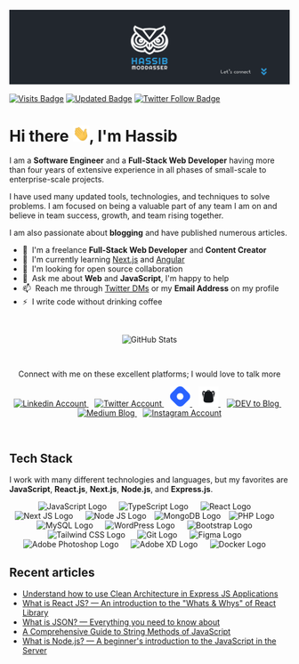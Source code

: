 ![](images/banner.png)

[![Visits Badge](https://badges.pufler.dev/visits/hassibmoddasser/hassibmoddasser?color=2D9CDB&style=for-the-badge)](https://github.com/hassibmoddasser)
[![Updated Badge](https://badges.pufler.dev/updated/hassibmoddasser/hassibmoddasser?color=2D9CDB&style=for-the-badge)](https://github.com/hassibmoddasser)
[![Twitter Follow Badge](https://img.shields.io/twitter/follow/hassibmoddasser?color=2D9CDB&logo=twitter&style=for-the-badge)](https://twitter.com/hassibmoddasser)

# Hi there <img src="images/wave.gif" width="30px">, I'm Hassib

I am a **Software Engineer** and a **Full-Stack Web Developer** having more than four years of extensive experience in all phases of small-scale to enterprise-scale projects.

I have used many updated tools, technologies, and techniques to solve problems. I am focused on being a valuable part of any team I am on and believe in team success, growth, and team rising together.

I am also passionate about **blogging** and have published numerous articles.

- 🏢 &nbsp;I'm a freelance **Full-Stack Web Developer** and **Content Creator**
- 🌱 &nbsp;I'm currently learning [Next.js](https://nextjs.org/) and [Angular](https://angular.io/)
- 👯 &nbsp;I'm looking for open source collaboration
- 💬 &nbsp;Ask me about **Web** and **JavaScript**, I'm happy to help
- 📫 &nbsp;Reach me through [Twitter DMs](https://twitter.com/hassibmoddasser) or my **Email Address** on my profile
- ⚡ &nbsp;I write code without drinking coffee

<br />

<p align="center">
  <img src="https://github-readme-stats.vercel.app/api?username=hassibmoddasser&show_icons=true&theme=dracula" alt="GitHub Stats" />
</p><br />

<p align="center">Connect with me on these excellent platforms; I would love to talk more</p>

<p align="center">
  <a href="https://www.linkedin.com/in/hassibmoddasser">
    <img src="https://cdn.worldvectorlogo.com/logos/linkedin-icon-2.svg" title="LinkedIn" alt="Linkedin Account" width="36" />
  </a> &ensp;
  <a href="https://twitter.com/hassibmoddasser">
    <img src="https://cdn.worldvectorlogo.com/logos/twitter-3.svg" title="Twitter" alt="Twitter Account" width="38" />
  </a> &ensp;
  <a href="https://hassib.hashnode.dev">
    <img src="https://github.com/FrancescoXX/FrancescoXX/blob/main/CDyAuTy75.png" title="Hashnode" alt="Hashnode Blog" width="36" />
  </a> &ensp;
  <a href="https://me.hassibmoddasser.com">
    <img src="https://github.com/FrancescoXX/FrancescoXX/blob/main/d1a35e06-ec86-4a7c-b0f0-b12684ce53c6.png" title="Showwcase" alt="Showwcase" width="36" />
  </a> &ensp;
  <a href="https://dev.to/hassibmoddasser">
    <img src="https://cdn.worldvectorlogo.com/logos/devto.svg" title="Dev to" alt="DEV to Blog" width="39" />
  </a> &ensp;
  <a href="https://hassib.medium.com">
    <img src="https://cdn.worldvectorlogo.com/logos/monogram-medium.svg" title="Medium" alt="Medium Blog" width="36" />
  </a> &ensp;
  <a href="https://www.instagram.com/hassibmoddasser">
    <img src="https://cdn.worldvectorlogo.com/logos/instagram-5.svg" title="Instagram" alt="Instagram Account" width="36" />
  </a>
</p><br />

## Tech Stack

I work with many different technologies and languages, but my favorites are **JavaScript**, **React.js**, **Next.js**, **Node.js**, and **Express.js**.

<p align="center">
  <img src="https://cdn.worldvectorlogo.com/logos/logo-javascript.svg" title="JavaScript" alt="JavaScript Logo" width="57" /> &emsp;
  <img src="https://cdn.worldvectorlogo.com/logos/typescript.svg" title="TypeScript" alt="TypeScript Logo" width="57" /> &emsp;
  <img src="https://brandlogos.net/wp-content/uploads/2020/09/react-logo.png" title="React JS" alt="React Logo" width="64" /> &emsp;
  <img src="https://cdn.worldvectorlogo.com/logos/next-js.svg" title="Next JS" alt="Next JS Logo" width="60"/> &emsp;
  <img src="https://cdn.worldvectorlogo.com/logos/nodejs-1.svg" title="Node JS" alt="Node JS Logo" width="96"/> &ensp;
  <img src="https://cdn.worldvectorlogo.com/logos/mongodb-icon-1.svg" title="MongoDB" alt="MongoDB Logo" width="64"/> &ensp;
  <img src="https://i.ibb.co/LzmYpDX/146-1466902-php-logo-png-transparent-php-logo-png-png-removebg-preview.png" title="PHP" alt="PHP Logo" width="62"/> &emsp;
  <img src="https://cdn.worldvectorlogo.com/logos/mysql-6.svg" title="MySQL" alt="MySQL Logo" width="56"/> &emsp;
  <img src="https://cdn.worldvectorlogo.com/logos/wordpress-blue.svg" title="WordPress" alt="WordPress Logo" width="57"/> &emsp;
  <img src="https://cdn.worldvectorlogo.com/logos/bootstrap-5-1.svg" title="Bootstrap" alt="Bootstrap Logo" width="68" /> &emsp;
  <img src="https://cdn.worldvectorlogo.com/logos/tailwindcss.svg" title="Tailwind CSS" alt="Tailwind CSS Logo" width="80" /> &emsp;
  <img src="https://cdn.worldvectorlogo.com/logos/git-icon.svg" title="Git" alt="Git Logo" width="50"/> &emsp;
  <img src="https://cdn.worldvectorlogo.com/logos/figma-1.svg" title="Figma" alt="Figma Logo" width="34"/> &emsp;
  <img src="https://cdn.worldvectorlogo.com/logos/adobe-photoshop-2.svg" title="Adobe Photoshop" alt="Adobe Photoshop Logo" width="55"/> &emsp;
  <img src="https://cdn.worldvectorlogo.com/logos/adobe-xd-1.svg" title="Adobe XD" alt="Adobe XD Logo" width="55"/> &emsp;
  <img src="https://cdn.worldvectorlogo.com/logos/docker.svg" title="Docker" alt="Docker Logo" width="62"/> &emsp;
</p>

## Recent articles

- [Understand how to use Clean Architecture in Express JS Applications](https://merlino.agency/blog/clean-architecture-in-express-js-applications)
- [What is React JS? — An introduction to the "Whats & Whys" of React Library](https://hassib.hashnode.dev/what-is-react-js-an-introduction-to-the-whats-and-whys-of-react-library)
- [What is JSON? — Everything you need to know about](https://hassib.hashnode.dev/what-is-json-everything-you-need-to-know-about)
- [A Comprehensive Guide to String Methods of JavaScript](https://hassib.hashnode.dev/a-comprehensive-guide-to-string-methods-of-javascript)
- [What is Node.js? — A beginner's introduction to the JavaScript in the Server](https://hassib.hashnode.dev/what-is-nodejs-a-beginners-introduction-to-the-javascript-in-the-server)
